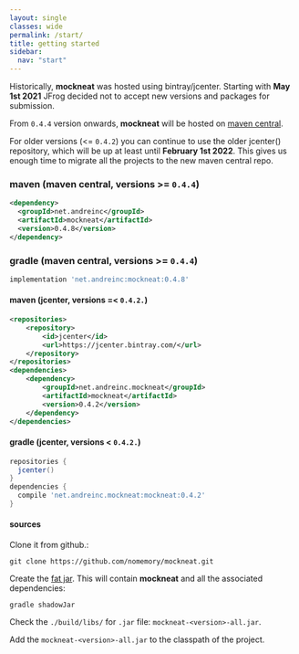 ```yaml
---
layout: single
classes: wide
permalink: /start/
title: getting started
sidebar:
  nav: "start"
---
```


Historically, **mockneat** was hosted using bintray/jcenter. Starting with **May 1st 2021** JFrog decided not to accept new versions and packages for submission. 

From `0.4.4` version onwards, **mockneat** will be hosted on [maven central](https://search.maven.org/). 

For older versions (<= `0.4.2`) you can continue to use the older jcenter() repository, which will be up at least until **February 1st 2022**. This gives us enough time to migrate all the projects to the new maven central repo.

### **maven** (maven central, versions >= `0.4.4`)

```xml
<dependency>
  <groupId>net.andreinc</groupId>
  <artifactId>mockneat</artifactId>
  <version>0.4.8</version>
</dependency>
```

### **gradle** (maven central, versions >= `0.4.4`)

```groovy
implementation 'net.andreinc:mockneat:0.4.8'
```

#### **maven** (jcenter, versions =< `0.4.2.`)

```xml
<repositories>
    <repository>
        <id>jcenter</id>
        <url>https://jcenter.bintray.com/</url>
    </repository>
</repositories>
<dependencies>
    <dependency>
        <groupId>net.andreinc.mockneat</groupId>
        <artifactId>mockneat</artifactId>
        <version>0.4.2</version>
    </dependency>
</dependencies>
```

#### **gradle** (jcenter, versions < `0.4.2.`)

```groovy
repositories {
  jcenter()
}
dependencies {
  compile 'net.andreinc.mockneat:mockneat:0.4.2'
}
```

#### **sources**

Clone it from github.:

```
git clone https://github.com/nomemory/mockneat.git
```

Create the [fat jar](https://stackoverflow.com/questions/19150811/what-is-a-fat-jar). This will contain **mockneat** and all the associated dependencies:

```
gradle shadowJar
```

Check the `./build/libs/` for `.jar` file: `mockneat-<version>-all.jar`.

Add the `mockneat-<version>-all.jar` to the classpath of the project.
